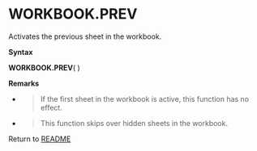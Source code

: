 # WORKBOOK.PREV

Activates the previous sheet in the workbook.

**Syntax**

**WORKBOOK.PREV**( )

**Remarks**

  - > If the first sheet in the workbook is active, this function has no
    > effect.

  - > This function skips over hidden sheets in the workbook.



Return to [README](README.md#W)

